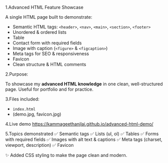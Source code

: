 1.Advanced HTML Feature Showcase

A single HTML page built to demonstrate:

- Semantic HTML tags: `<header>`, `<nav>`, `<main>`, `<section>`, `<footer>`
- Unordered & ordered lists
- Table
- Contact form with required fields
- Image with caption (`<figure>` & `<figcaption>`)
- Meta tags for SEO & responsiveness
- Favicon
- Clean structure & HTML comments



2.Purpose:

To showcase my **advanced HTML knowledge** in one clean, well-structured page.
Useful for portfolio and for practice.


3.Files included:
- `index.html`
- (demo.jpg, favicon.jpg)



4.Live demo
https://kammageethanjlai.github.io/advanced-html-demo/


5.Topics demonstrated
✅ Semantic tags
✅ Lists (ul, ol)
✅ Tables
✅ Forms with required fields
✅ Images with alt text & captions
✅ Meta tags (charset, viewport, description)
✅ Favicon


✨ Added CSS styling to make the page clean and modern.
